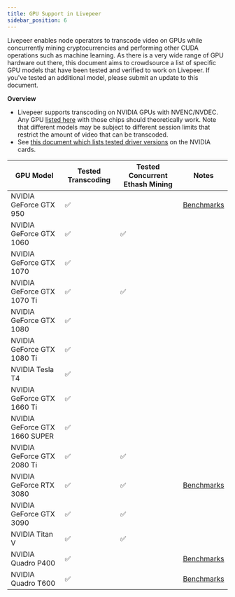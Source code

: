 ```yaml
---
title: GPU Support in Livepeer
sidebar_position: 6
---
```


Livepeer enables node operators to transcode video on GPUs while concurrently mining cryptocurrencies and performing other CUDA operations such as machine learning. As there is a very wide range of GPU hardware out there, this document aims to crowdsource a list of specific GPU models that have been tested and verified to work on Livepeer. If you've tested an additional model, please submit an update to this document.

**Overview**

* Livepeer supports transcoding on NVIDIA GPUs with NVENC/NVDEC. Any GPU [listed here](https://developer.nvidia.com/video-encode-and-decode-gpu-support-matrix-new) with those chips should theoretically work. Note that different models may be subject to different session limits that restrict the amount of video that can be transcoded.
* See [this document which lists tested driver versions](https://github.com/livepeer/go-livepeer/blob/master/doc/gpu.md) on the NVIDIA cards. 

| GPU Model                     | Tested Transcoding | Tested Concurrent Ethash Mining | Notes                                                                                                  |
| ----------------------------- | ------------------ | ------------------------------- | ------------------------------------------------------------------------------------------------------ |
| NVIDIA GeForce GTX 950        | :white_check_mark: |                                 | [Benchmarks](https://forum.livepeer.org/t/gtx-950-quadro-p400-benchmarks/1497)                        |                                                                                                         |
| NVIDIA GeForce GTX 1060       | :white_check_mark: | :white_check_mark:              |                                                                                                        |
| NVIDIA GeForce GTX 1070       | :white_check_mark: |                                 |                                                                                                        |
| NVIDIA GeForce GTX 1070 Ti    | :white_check_mark: | :white_check_mark:              |                                                                                                        |
| NVIDIA GeForce GTX 1080       | :white_check_mark: |                                 |                                                                                                        |
| NVIDIA GeForce GTX 1080 Ti    | :white_check_mark: |                                 |                                                                                                        |
| NVIDIA Tesla T4               | :white_check_mark: |                                 |                                                                                                        |
| NVIDIA GeForce GTX 1660 Ti    | :white_check_mark: |                                 |                                                                                                        |
| NVIDIA GeForce GTX 1660 SUPER | :white_check_mark: |                                 |                                                                                                        |
| NVIDIA GeForce GTX 2080 Ti       | :white_check_mark: | :white_check_mark:              |
| NVIDIA GeForce RTX 3080       | :white_check_mark: | :white_check_mark:              | [Benchmarks](https://forum.livepeer.org/t/dual-ethash-mining-transcoding-w-rtx-3080-10g-cuda-mps/1161) |                                                                                                        |
| NVIDIA GeForce GTX 3090       | :white_check_mark: | :white_check_mark:              |     
| NVIDIA Titan V                | :white_check_mark: | :white_check_mark:              |                                                        |
| NVIDIA Quadro P400            | :white_check_mark: |                                 | [Benchmarks](https://forum.livepeer.org/t/gtx-950-quadro-p400-benchmarks/1497)                        |                                                                                                         |
| NVIDIA Quadro T600            | :white_check_mark: |                                 | [Benchmarks](https://forum.livepeer.org/t/nvidia-quadro-t600-benchmark/1650)                        |                                                                                                         |
